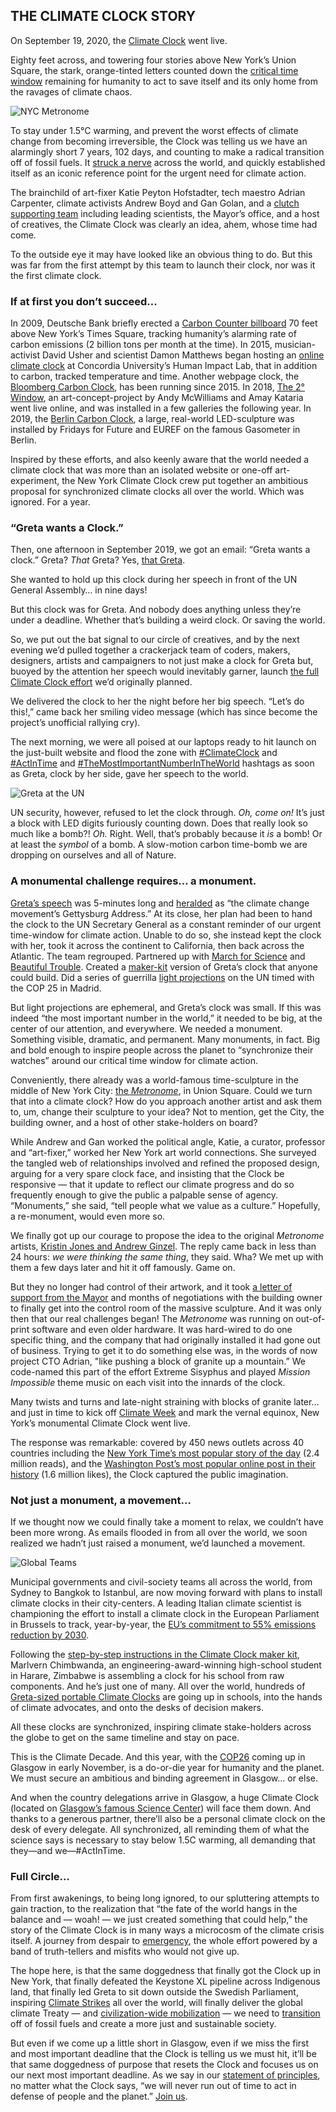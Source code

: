 ﻿## THE CLIMATE CLOCK STORY


On September 19, 2020, the [Climate Clock](https://climateclock.world) went live. 


Eighty feet across, and towering four stories above New York’s Union Square, the stark, orange-tinted letters counted down the [critical time window](/science) remaining for humanity to act to save itself and its only home from the ravages of climate chaos. 


![NYC Metronome](/img/story_metronome.jpg)


To stay under 1.5°C warming, and prevent the worst effects of climate change from becoming irreversible, the Clock was telling us we have an alarmingly short 7 years, 102 days, and counting to make a radical transition off of fossil fuels. It [struck a nerve](https://www.nytimes.com/2020/09/20/arts/design/climate-clock-metronome-nyc.html) across the world, and quickly established itself as an iconic reference point for the urgent need for climate action.


The brainchild of art-fixer Katie Peyton Hofstadter, tech maestro Adrian Carpenter, climate activists Andrew Boyd and Gan Golan, and a [clutch supporting team](/about) including leading scientists, the Mayor’s office, and a host of creatives, the Climate Clock was clearly an idea, ahem, whose time had come. 


To the outside eye it may have looked like an obvious thing to do. But this was far from the first attempt by this team to launch their clock, nor was it the first climate clock. 


### If at first you don’t succeed...


In 2009, Deutsche Bank briefly erected a [Carbon Counter billboard](https://www.newsweek.com/times-square-billboard-counts-carbon-build-80517) 70 feet above New York’s Times Square, tracking humanity’s alarming rate of carbon emissions (2 billion tons per month at the time). In 2015, musician-activist David Usher and scientist Damon Matthews began hosting an [online climate clock](https://www.concordia.ca/news/climateclock.html) at Concordia University’s Human Impact Lab, that in addition to carbon, tracked temperature and time. Another webpage clock, the [Bloomberg Carbon Clock](https://www.bloomberg.com/graphics/carbon-clock/), has been running since 2015. In 2018, [The 2° Window](https://artahack.io/projects/climate-consciousness/), an art-concept-project by Andy McWilliams and Amay Kataria went live online, and was installed in a few galleries the following year. In 2019, the [Berlin Carbon Clock](https://www.mcc-berlin.net/en/news/information/information-detail/article/carbonclockhighaboveberlin.html), a large, real-world LED-sculpture was installed by Fridays for Future and EUREF on the famous Gasometer in Berlin.


Inspired by these efforts, and also keenly aware that the world needed a climate clock that was more than an isolated website or one-off art-experiment, the New York Climate Clock crew put together an ambitious proposal for synchronized climate clocks all over the world. Which was ignored. For a year.


### “Greta wants a Clock.”


Then, one afternoon in September 2019, we got an email: “Greta wants a clock.” Greta? *That* Greta? Yes, [that Greta](https://time.com/person-of-the-year-2019-greta-thunberg/).


She wanted to hold up this clock during her speech in front of the UN General Assembly… in nine days!


But this clock was for Greta. And nobody does anything unless they’re under a deadline. Whether that’s building a weird clock. Or saving the world.


So, we put out the bat signal to our circle of creatives, and by the next evening we’d pulled together a crackerjack team of coders, makers, designers, artists and campaigners to not just make a clock for Greta but, buoyed by the attention her speech would inevitably garner, launch [the full Climate Clock effort](/) we’d originally planned. 


We delivered the clock to her the night before her big speech. “Let’s do this!,” came back her smiling video message (which has since become the project’s unofficial rallying cry).


The next morning, we were all poised at our laptops ready to hit launch on the just-built website and flood the zone with [#ClimateClock](https://twitter.com/search?q=%23ClimateClock) and [#ActInTime](https://twitter.com/search?q=%23ActInTime) and  [#TheMostImportantNumberInTheWorld](https://twitter.com/search?q=%23TheMostImportantNumberInTheWorld) hashtags as soon as Greta, clock by her side, gave her speech to the world. 


![Greta at the UN](/img/story_greta.jpg)


UN security, however, refused to let the clock through. *Oh, come on!* It’s just a block with LED digits furiously counting down. Does that really look so much like a bomb?! *Oh.* Right. Well, that’s probably because it *is* a bomb! Or at least the *symbol* of a bomb. A slow-motion carbon time-bomb we are dropping on ourselves and all of Nature.


### A monumental challenge requires… a monument.


[Greta’s speech](https://www.youtube.com/watch?v=KAJsdgTPJpU) was 5-minutes long and [heralded](https://www.theguardian.com/environment/2019/sep/26/greta-thunbergs-495-word-un-speech-points-us-to-a-future-of-hope-or-despair) as “the climate change movement’s Gettysburg Address.” At its close, her plan had been to hand the clock to the UN Secretary General as a constant reminder of our urgent time-window for climate action. Unable to do so, she instead kept the clock with her, took it across the continent to California, then back across the Atlantic. The team regrouped. Partnered up with [March for Science](https://marchforscience.org/) and [Beautiful Trouble](https://beautifultrouble.org/). Created a [maker-kit](/make) version of Greta’s clock that anyone could build. Did a series of guerrilla [light projections](https://www.youtube.com/watch?v=c2mRGtQzu4I) on the UN timed with the COP 25 in Madrid. 


But light projections are ephemeral, and Greta’s clock was small. If this was indeed “the most important number in the world,” it needed to be big, at the center of our attention, and everywhere. We needed a monument. Something visible, dramatic, and permanent. Many monuments, in fact. Big and bold enough to inspire people across the planet to “synchronize their watches” around our critical time window for climate action.


Conveniently, there already was a world-famous time-sculpture in the middle of New York City: [the *Metronome*](https://en.wikipedia.org/wiki/Metronome_(public_artwork)), in Union Square. Could we turn that into a climate clock? How do you approach another artist and ask them to, um, change their sculpture to your idea? Not to mention, get the City, the building owner, and a host of other stake-holders on board? 


While Andrew and Gan worked the political angle, Katie, a curator, professor and “art-fixer,” worked her New York art world connections. She surveyed the tangled web of relationships involved and refined the proposed design, arguing for a very spare clock face, and insisting that the Clock be responsive — that it update to reflect our climate progress and do so frequently enough to give the public a palpable sense of agency. “Monuments,” she said, “tell people what we value as a culture.” Hopefully, a re-monument, would even more so. 


We finally got up our courage to propose the idea to the original *Metronome* artists, [Kristin Jones and Andrew Ginzel](http://jonesginzel.com/project/metronome/). The reply came back in less than 24 hours: *we were thinking the same thing*, they said. Wha? We met up with them a few days later and hit it off famously. Game on.


But they no longer had control of their artwork, and it took [a letter of support from the Mayor](https://drive.google.com/file/d/1gpiugzSjO3Il5ViZ2F4IVHBzNUzV0zOg/view) and months of negotiations with the building owner to finally get into the control room of the massive sculpture. And it was only then that our real challenges began! The *Metronome* was running on out-of-print software and even older hardware. It was hard-wired to do one specific thing, and the company that had originally installed it had gone out of business. Trying to get it to do something else was, in the words of now project CTO Adrian, "like pushing a block of granite up a mountain.” We code-named this part of the effort Extreme Sisyphus and played *Mission Impossible* theme music on each visit into the innards of the clock. 


Many twists and turns and late-night straining with blocks of granite later... and just in time to kick off [Climate Week](https://www.climateweeknyc.org/climate-week-nyc-2020) and mark the vernal equinox, New York’s monumental Climate Clock went live.


The response was remarkable: covered by 450 news outlets across 40 countries including the [New York Time’s most popular story of the day](https://www.nytimes.com/2020/09/20/arts/design/climate-clock-metronome-nyc.html) (2.4 million reads), and the [Washington Post’s most popular online post in their history](https://www.instagram.com/p/CFagmK7nID8/) (1.6 million likes), the Clock captured the public imagination.


### Not just a monument, a movement…


If we thought now we could finally take a moment to relax, we couldn’t have been more wrong. As emails flooded in from all over the world, we soon realized we hadn’t just raised a monument, we’d launched a movement. 


![Global Teams](/img/story_team_map.jpg)


Municipal governments and civil-society teams all across the world, from Sydney to Bangkok to Istanbul, are now moving forward with plans to install climate clocks in their city-centers. A leading Italian climate scientist is championing the effort to install a climate clock in the European Parliament in Brussels to track, year-by-year, the [EU’s commitment to 55% emissions reduction by 2030](https://www.bbc.com/news/world-europe-55273004). 


Following the [step-by-step instructions in the Climate Clock maker kit](/make), Marlvern Chimbwanda, an engineering-award-winning high-school student in Harare, Zimbabwe is assembling a clock for his school from raw components. And he’s just one of many. All over the world, hundreds of [Greta-sized portable Climate Clocks](https://drive.google.com/drive/folders/1GytJuBaFc6XTZsO59aeHh1lpS1W_LCo7?usp=sharing) are going up in schools, into the hands of climate advocates, and onto the desks of decision makers. 


All these clocks are synchronized, inspiring climate stake-holders across the globe to get on the same timeline and stay on pace.


This is the Climate Decade. And this year, with the [COP26](https://ukcop26.org/) coming up in Glasgow in early November, is a do-or-die year for humanity and the planet. We must secure an ambitious and binding agreement in Glasgow... or else. 


And when the country delegations arrive in Glasgow, a huge Climate Clock (located on [Glasgow’s famous Science Center](https://en.wikipedia.org/wiki/Glasgow_Science_Centre)) will face them down. And thanks to a generous partner, there’ll also be a personal climate clock on the desk of every delegate. All synchronized, all reminding them of what the science says is necessary to stay below 1.5C warming, all demanding that they—and we—#ActInTime. 


### Full Circle… 


From first awakenings, to being long ignored, to our spluttering attempts to gain traction, to the realization that “the fate of the world hangs in the balance and — woah! — we just created something that could help,” the story of the Climate Clock is in many ways a microcosm of the climate crisis itself. A journey from despair to [emergency](https://www.theclimatemobilization.org/climate-emergency/), the whole effort powered by a band of truth-tellers and misfits who would not give up.


The hope here, is that the same doggedness that finally got the Clock up in New York, that finally defeated the Keystone XL pipeline across Indigenous land, that finally led Greta to sit down outside the Swedish Parliament, inspiring [Climate Strikes](https://globalclimatestrike.net/) all over the world, will finally deliver the global climate Treaty — and [civilization-wide mobilization](https://glasgowagreement.net/en/agreement/) — we need to [transition](https://www.drawdown.org/) off of fossil fuels and create a more just and sustainable society. 


But even if we come up a little short in Glasgow, even if we miss the first and most important deadline that the Clock is telling us we must hit, it’ll be that same doggedness of purpose that resets the Clock and focuses us on our next most important deadline. As we say in our [statement of principles](https://drive.google.com/file/d/1-f6L1xbELBkNh0joiij5jo4dbHNRrqLf/view), no matter what the Clock says, “we will never run out of time to act in defense of people and the planet.” [Join us](/join).